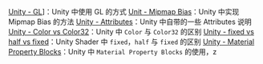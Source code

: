 [Unity - GL](Unity/Unity%20-%20GL.md)]：Unity 中使用 GL 的方式
[Unit - Mipmap Bias](Unity/Unit%20-%20Mipmap%20Bias.md)：Unity 中实现 Mipmap Bias 的方法
[Unity - Attributes](Unity/Unity%20-%20Attributes.md)：Unity 中自带的一些 Attributes 说明
[Unity - Color vs Color32](Unity/Unity%20-%20Color%20vs%20Color32.md)：Unity 中 `Color` 与 `Color32` 的区别
[Unity - fixed vs  half  vs fixed](Unity/Unity%20-%20fixed%20vs%20%20half%20%20vs%20fixed.md)：Unity Shader 中 `fixed`，`half` 与 `fixed` 的区别
[Unity - Material Property Blocks](Unity/Unity%20-%20Material%20Property%20Blocks.md)：Unity 中 `Material Property Blocks` 的使用，z